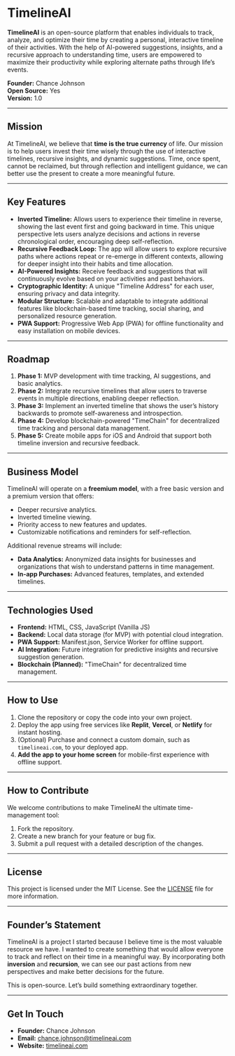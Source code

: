 # TimelineAI

**TimelineAI** is an open-source platform that enables individuals to track, analyze, and optimize their time by creating a personal, interactive timeline of their activities. With the help of AI-powered suggestions, insights, and a recursive approach to understanding time, users are empowered to maximize their productivity while exploring alternate paths through life’s events.

**Founder:** Chance Johnson  
**Open Source:** Yes  
**Version:** 1.0  

---

## **Mission**

At TimelineAI, we believe that **time is the true currency** of life. Our mission is to help users invest their time wisely through the use of interactive timelines, recursive insights, and dynamic suggestions. Time, once spent, cannot be reclaimed, but through reflection and intelligent guidance, we can better use the present to create a more meaningful future. 

---

## **Key Features**

- **Inverted Timeline:** Allows users to experience their timeline in reverse, showing the last event first and going backward in time. This unique perspective lets users analyze decisions and actions in reverse chronological order, encouraging deep self-reflection.
- **Recursive Feedback Loop:** The app will allow users to explore recursive paths where actions repeat or re-emerge in different contexts, allowing for deeper insight into their habits and time allocation.
- **AI-Powered Insights:** Receive feedback and suggestions that will continuously evolve based on your activities and past behaviors.
- **Cryptographic Identity:** A unique "Timeline Address" for each user, ensuring privacy and data integrity.
- **Modular Structure:** Scalable and adaptable to integrate additional features like blockchain-based time tracking, social sharing, and personalized resource generation.
- **PWA Support:** Progressive Web App (PWA) for offline functionality and easy installation on mobile devices.

---

## **Roadmap**

1. **Phase 1:** MVP development with time tracking, AI suggestions, and basic analytics.
2. **Phase 2:** Integrate recursive timelines that allow users to traverse events in multiple directions, enabling deeper reflection.
3. **Phase 3:** Implement an inverted timeline that shows the user’s history backwards to promote self-awareness and introspection.
4. **Phase 4:** Develop blockchain-powered "TimeChain" for decentralized time tracking and personal data management.
5. **Phase 5:** Create mobile apps for iOS and Android that support both timeline inversion and recursive feedback.

---

## **Business Model**

TimelineAI will operate on a **freemium model**, with a free basic version and a premium version that offers:
- Deeper recursive analytics.
- Inverted timeline viewing.
- Priority access to new features and updates.
- Customizable notifications and reminders for self-reflection.

Additional revenue streams will include:
- **Data Analytics:** Anonymized data insights for businesses and organizations that wish to understand patterns in time management.
- **In-app Purchases:** Advanced features, templates, and extended timelines.

---

## **Technologies Used**

- **Frontend:** HTML, CSS, JavaScript (Vanilla JS)
- **Backend:** Local data storage (for MVP) with potential cloud integration.
- **PWA Support:** Manifest.json, Service Worker for offline support.
- **AI Integration:** Future integration for predictive insights and recursive suggestion generation.
- **Blockchain (Planned):** "TimeChain" for decentralized time management.
  
---

## **How to Use**

1. Clone the repository or copy the code into your own project.
2. Deploy the app using free services like **Replit**, **Vercel**, or **Netlify** for instant hosting.
3. (Optional) Purchase and connect a custom domain, such as `timelineai.com`, to your deployed app.
4. **Add the app to your home screen** for mobile-first experience with offline support.

---

## **How to Contribute**

We welcome contributions to make TimelineAI the ultimate time-management tool:
1. Fork the repository.
2. Create a new branch for your feature or bug fix.
3. Submit a pull request with a detailed description of the changes.

---

## **License**

This project is licensed under the MIT License. See the [LICENSE](LICENSE) file for more information.

---

## **Founder’s Statement**

TimelineAI is a project I started because I believe time is the most valuable resource we have. I wanted to create something that would allow everyone to track and reflect on their time in a meaningful way. By incorporating both **inversion** and **recursion**, we can see our past actions from new perspectives and make better decisions for the future.

This is open-source. Let’s build something extraordinary together.

---

## **Get In Touch**

- **Founder:** Chance Johnson
- **Email:** [chance.johnson@timelineai.com](mailto:chance.johnson@timelineai.com)
- **Website:** [timelineai.com](http://timelineai.com)
